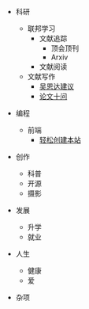 - 科研
  - 联邦学习
    - 文献追踪
      - 顶会顶刊
      - Arxiv
    - 文献阅读
  - 文献写作
    - [吴恩达建议](Research/papers_writing/notes_from_Andrew_Ng.md)
    - [论文十问](Research/papers_writing/ten_questions.md)
  
- 编程
  - 前端
    - [轻松创建本站](Program/Front_End/Establish_the_website.md)
- 创作
  - 科普
  - 开源
  - 摄影
- 发展
  - 升学
  - 就业
- 人生
  - 健康
  - 爱
- 杂项

